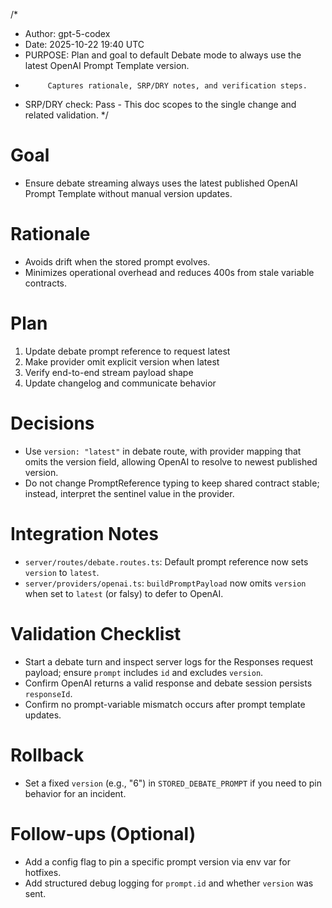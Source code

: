 /*
 * Author: gpt-5-codex
 * Date: 2025-10-22 19:40 UTC
 * PURPOSE: Plan and goal to default Debate mode to always use the latest OpenAI Prompt Template version.
 *          Captures rationale, SRP/DRY notes, and verification steps.
 * SRP/DRY check: Pass - This doc scopes to the single change and related validation.
 */

# Goal
- Ensure debate streaming always uses the latest published OpenAI Prompt Template without manual version updates.

# Rationale
- Avoids drift when the stored prompt evolves.
- Minimizes operational overhead and reduces 400s from stale variable contracts.

# Plan
1. Update debate prompt reference to request latest
2. Make provider omit explicit version when latest
3. Verify end-to-end stream payload shape
4. Update changelog and communicate behavior

# Decisions
- Use `version: "latest"` in debate route, with provider mapping that omits the version field, allowing OpenAI to resolve to newest published version.
- Do not change PromptReference typing to keep shared contract stable; instead, interpret the sentinel value in the provider.

# Integration Notes
- `server/routes/debate.routes.ts`: Default prompt reference now sets `version` to `latest`.
- `server/providers/openai.ts`: `buildPromptPayload` now omits `version` when set to `latest` (or falsy) to defer to OpenAI.

# Validation Checklist
- Start a debate turn and inspect server logs for the Responses request payload; ensure `prompt` includes `id` and excludes `version`.
- Confirm OpenAI returns a valid response and debate session persists `responseId`.
- Confirm no prompt-variable mismatch occurs after prompt template updates.

# Rollback
- Set a fixed `version` (e.g., "6") in `STORED_DEBATE_PROMPT` if you need to pin behavior for an incident.

# Follow-ups (Optional)
- Add a config flag to pin a specific prompt version via env var for hotfixes.
- Add structured debug logging for `prompt.id` and whether `version` was sent.

